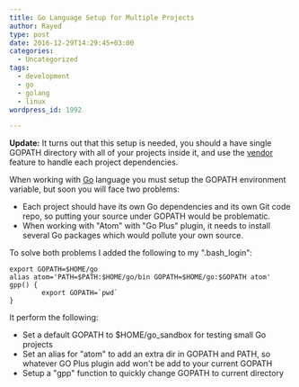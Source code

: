 ```yaml
---
title: Go Language Setup for Multiple Projects
author: Rayed
type: post
date: 2016-12-29T14:29:45+03:00
categories:
  - Uncategorized
tags:
  - development
  - go
  - golang
  - linux
wordpress_id: 1992

---
```

**Update:** It turns out that this setup is needed, you should a have single GOPATH directory with all of your projects inside it, and use the [vendor](https://golang.org/cmd/go/#hdr-Vendor_Directories) feature to handle each project dependencies.

When working with [Go](https://golang.org/) language you must setup the GOPATH environment variable, but soon you will face two problems:

- Each project should have its own Go dependencies and its own Git code repo, so putting your source under GOPATH would be problematic.
- When working with "Atom" with "Go Plus" plugin, it needs to install several Go packages which would pollute your own source.

To solve both problems I added the following to my ".bash_login":<br />

    export GOPATH=$HOME/go
    alias atom='PATH=$PATH:$HOME/go/bin GOPATH=$HOME/go:$GOPATH atom'
    gpp() {
            export GOPATH=`pwd`
    }

It perform the following:

- Set a default GOPATH to $HOME/go_sandbox for testing small Go projects
- Set an alias for "atom" to add an extra dir in GOPATH and PATH, so whatever GO Plus plugin add won't be add to your current GOPATH
- Setup a "gpp" function to quickly change GOPATH to current directory

